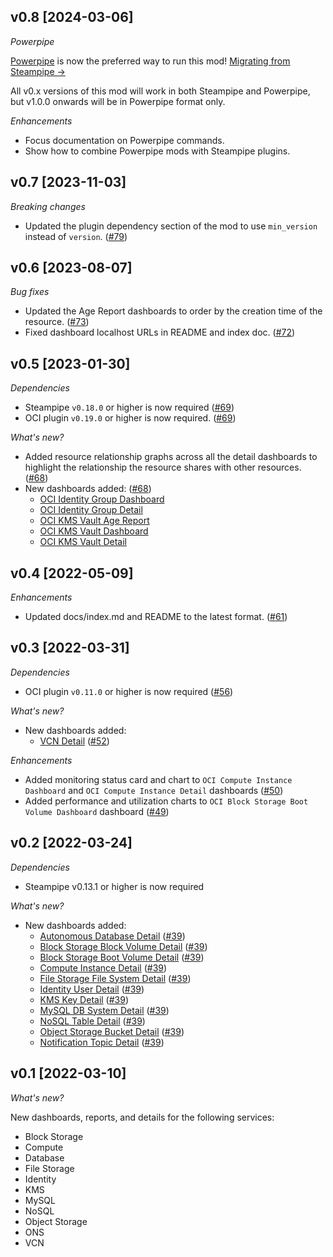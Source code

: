 ## v0.8 [2024-03-06]

_Powerpipe_

[Powerpipe](https://powerpipe.io) is now the preferred way to run this mod!  [Migrating from Steampipe →](https://powerpipe.io/blog/migrating-from-steampipe)

All v0.x versions of this mod will work in both Steampipe and Powerpipe, but v1.0.0 onwards will be in Powerpipe format only.

_Enhancements_

- Focus documentation on Powerpipe commands.
- Show how to combine Powerpipe mods with Steampipe plugins.

## v0.7 [2023-11-03]

_Breaking changes_

- Updated the plugin dependency section of the mod to use `min_version` instead of `version`. ([#79](https://github.com/turbot/steampipe-mod-oci-insights/pull/79))

## v0.6 [2023-08-07]

_Bug fixes_

- Updated the Age Report dashboards to order by the creation time of the resource. ([#73](https://github.com/turbot/steampipe-mod-oci-insights/pull/73))
- Fixed dashboard localhost URLs in README and index doc. ([#72](https://github.com/turbot/steampipe-mod-oci-insights/pull/72))

## v0.5 [2023-01-30]

_Dependencies_

- Steampipe `v0.18.0` or higher is now required ([#69](https://github.com/turbot/steampipe-mod-oci-insights/pull/69))
- OCI plugin `v0.19.0` or higher is now required. ([#69](https://github.com/turbot/steampipe-mod-oci-insights/pull/69))

_What's new?_

- Added resource relationship graphs across all the detail dashboards to highlight the relationship the resource shares with other resources. ([#68](https://github.com/turbot/steampipe-mod-oci-insights/pull/68))
- New dashboards added: ([#68](https://github.com/turbot/steampipe-mod-oci-insights/pull/68))
  - [OCI Identity Group Dashboard](https://hub.steampipe.io/mods/turbot/oci_insights/dashboards/dashboard.identity_group_dashboard)
  - [OCI Identity Group Detail](https://hub.steampipe.io/mods/turbot/oci_insights/dashboards/dashboard.identity_group_detail)
  - [OCI KMS Vault Age Report](https://hub.steampipe.io/mods/turbot/oci_insights/dashboards/dashboard.kms_vault_age_report)
  - [OCI KMS Vault Dashboard](https://hub.steampipe.io/mods/turbot/oci_insights/dashboards/dashboard.kms_vault_dashboard)
  - [OCI KMS Vault Detail](https://hub.steampipe.io/mods/turbot/oci_insights/dashboards/dashboard.kms_vault_detail)

## v0.4 [2022-05-09]

_Enhancements_

- Updated docs/index.md and README to the latest format. ([#61](https://github.com/turbot/steampipe-mod-oci-insights/pull/61))

## v0.3 [2022-03-31]

_Dependencies_

- OCI plugin `v0.11.0` or higher is now required ([#56](https://github.com/turbot/steampipe-mod-oci-insights/pull/56))

_What's new?_

- New dashboards added:
  - [VCN Detail](https://hub.steampipe.io/mods/turbot/oci_insights/dashboards/dashboard.oci_vcn_detail) ([#52](https://github.com/turbot/steampipe-mod-oci-insights/pull/52))

_Enhancements_

- Added monitoring status card and chart to `OCI Compute Instance Dashboard` and `OCI Compute Instance Detail` dashboards ([#50](https://github.com/turbot/steampipe-mod-oci-insights/pull/50))
- Added performance and utilization charts to `OCI Block Storage Boot Volume Dashboard` dashboard ([#49](https://github.com/turbot/steampipe-mod-oci-insights/pull/49))

## v0.2 [2022-03-24]

_Dependencies_

- Steampipe v0.13.1 or higher is now required

_What's new?_

- New dashboards added:
  - [Autonomous Database Detail](https://hub.steampipe.io/mods/turbot/oci_insights/dashboards/dashboard.oci_database_autonomous_database_detail) ([#39](https://github.com/turbot/steampipe-mod-oci-insights/pull/39))
  - [Block Storage Block Volume Detail](https://hub.steampipe.io/mods/turbot/oci_insights/dashboards/dashboard.oci_block_storage_block_volume_detail) ([#39](https://github.com/turbot/steampipe-mod-oci-insights/pull/39))
  - [Block Storage Boot Volume Detail](https://hub.steampipe.io/mods/turbot/oci_insights/dashboards/dashboard.oci_block_storage_boot_volume_detail) ([#39](https://github.com/turbot/steampipe-mod-oci-insights/pull/39))
  - [Compute Instance Detail](https://hub.steampipe.io/mods/turbot/oci_insights/dashboards/dashboard.oci_compute_instance_detail) ([#39](https://github.com/turbot/steampipe-mod-oci-insights/pull/39))
  - [File Storage File System Detail](https://hub.steampipe.io/mods/turbot/oci_insights/dashboards/dashboard.oci_filestorage_filesystem_detail) ([#39](https://github.com/turbot/steampipe-mod-oci-insights/pull/39))
  - [Identity User Detail](https://hub.steampipe.io/mods/turbot/oci_insights/dashboards/dashboard.oci_identity_user_detail) ([#39](https://github.com/turbot/steampipe-mod-oci-insights/pull/39))
  - [KMS Key Detail](https://hub.steampipe.io/mods/turbot/oci_insights/dashboards/dashboard.oci_kms_key_detail) ([#39](https://github.com/turbot/steampipe-mod-oci-insights/pull/39))
  - [MySQL DB System Detail](https://hub.steampipe.io/mods/turbot/oci_insights/dashboards/dashboard.oci_mysql_db_system_detail) ([#39](https://github.com/turbot/steampipe-mod-oci-insights/pull/39))
  - [NoSQL Table Detail](https://hub.steampipe.io/mods/turbot/oci_insights/dashboards/dashboard.oci_nosql_table_detail) ([#39](https://github.com/turbot/steampipe-mod-oci-insights/pull/39))
  - [Object Storage Bucket Detail](https://hub.steampipe.io/mods/turbot/oci_insights/dashboards/dashboard.oci_objectstorage_bucket_detail) ([#39](https://github.com/turbot/steampipe-mod-oci-insights/pull/39))
  - [Notification Topic Detail](https://hub.steampipe.io/mods/turbot/oci_insights/dashboards/dashboard.oci_ons_notification_topic_detail) ([#39](https://github.com/turbot/steampipe-mod-oci-insights/pull/39))

## v0.1 [2022-03-10]

_What's new?_

New dashboards, reports, and details for the following services:
- Block Storage
- Compute
- Database
- File Storage
- Identity
- KMS
- MySQL
- NoSQL
- Object Storage
- ONS
- VCN
